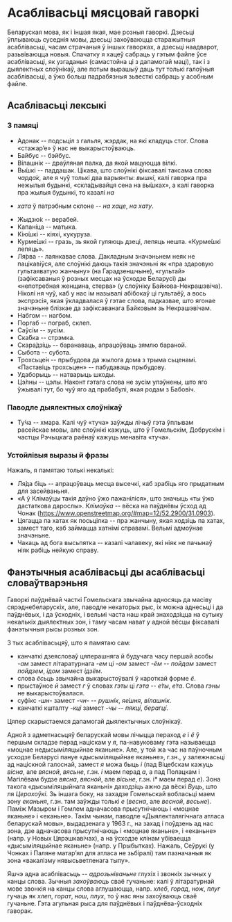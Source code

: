 # Асаблівасьці мясцовай гаворкі

Беларуская мова, як і іншая якая, мае розныя гаворкі. Дзесьці ўплываюць
суседнія мовы, дзесьці захоўваюцца старажытныя асаблівасьці, часам страчаныя ў
іншых гаворках, а дзесьці наадварот, разьвіваюцца новыя. Спачатку я хацеў
сабраць у гэтым файле ўсе асаблівасьці, як узгаданыя (самастойна ці з дапамогай
маці), так і з дыялектных слоўнікаў, але потым вырашыў даць тут толькі галоўныя
асаблівасьці, а ўжо больш падрабязныя зьвесткі сабраць у асобным файле.

## Асаблівасьці лексыкі

### З памяці

- Адонак -- подсьціл з гальля, жэрдак, на які кладуць стог. Слова «стажар’е» ў
  нас не выкарыстоўваюць.
- Ба́йбус -- бэйбус.
- Ві́лашнік -- драўляная палка, да якой мацуюцца вілкі.
- Вы́шкі -- паддашак. Цікава, што слоўнікі фіксавалі таксама слова *чарда́к*, але
  я чуў толькі два варыянты: *вышкі*, калі гаворка пра нежылыя будынкі,
«скла́дывайця сена на вы́шках», а калі гаворка пра жылыя будынкі, то казалі *на*
+ *хата* ў патрэбным склоне -- *на хаце*, *на хату*.
- Жыдзю́к -- верабей.
- Капані́ца -- матыка.
- Кію́шкі -- кіяхі, кукуруза.
- Курме́шкі -- гразь, зь якой гуляюць дзеці, лепяць нешта. «Курме́шкі лепяць».
- Ля́рва -- лаянкавае слова. Дакладным значэньнем неяк не пацікавіўся, але
  слоўнікі даюць такія значэньні як «пра здаровую гультаяватую жанчыну» (на
Гарадзеншчыне), «гультай» (зафіксаваныя ў розных месцах на ўсходзе Беларусі) ды
«непотребная женщина, стерва» (у слоўніку Байкова-Некрашэвіча). Ніколі ня чуў,
каб у нас ім называлі абібокаў ці гультаёў, а вось экспрэсія, якая ўкладвалася
ў гэтае слова, падказвае, што ягонае значэньне блізкае да зафіксаванага
Байковым зь Некрашэвічам.
- Набгом -- нагбом.
- Поргаб -- пограб, склеп.
- Саўсі́м -- зусім.
- Ска́бка -- стрэмка.
- Скара́дзіць -- баранаваць, апрацоўваць зямлю бараной.
- Сыбота -- субота.
- Трохсьце́н -- прыбудова да жылога дома з трыма сьценамі. «Паставіць трохсьцен» -- 
  пабудаваць прыбудову.
- Удаборыць -- натварыць шкоды.
- Цэ́лны -- цэлы. Наконт гэтага слова не зусім упэўнены, што яго ўжывалі тут, бо
  чуў яго ад прабабулі, якая родам з Бабовіч.

### Паводле дыялектных слоўнікаў
- Ту́ча -- хмара. Калі чуў «туча» заўжды лічыў гэта ўплывам расейскае мовы, але
  слоўнікі кажуць, што ў Гомельскім, Добрускім і частцы Рэчыцкага раёнаў кажуць
менавіта «туча».

### Устойлівыя выразы й фразы

Нажаль, я памятаю толькі некалькі:
* Ля́да біць -- апрацоўваць месца высечкі, каб зрабіць яго прыдатным для засейваньня.
* «А ў Клімаўцы такія даўно ўжо пажаніліся», што значыць «ты ўжо дастаткова
  дарослы». *Клімаўка* -- вёска на паўднёвы ўсход ад Чонак
(https://www.openstreetmap.org/#map=12/52.2900/31.0903).
* Цягацца па хатах як посьцілка -- пра жанчыну, якая ходзіць па хатах, замест
  таго, каб займацца хатнімі справамі. Вельмі адмоўнае значэньне.
* Чакаць ад бога высьпятка -- казалі чалавеку, які ніяк не пачынаў ніяк рабіць
  нейкую справу.

## Фанэтычныя асаблівасьці ды асаблівасьці словаўтварэньня

Гаворкі паўднёвай часткі Гомельскага звычайна адносяць да масіву
сярэднебеларускіх, але, паводле некаторых рыс, іх можна аднесьці і да
паўднёвых, і да ўсходніх, і вельмі часта наш край знаходзіцца на сутыку
некалькіх дыялектных зон, і таму часам нават у адной вёсцы фіксавалі фанэтычныя
рысы розных зон.

З тых асаблівасьцяў, што я памятаю сам:
- канчаткі дзеясловаў цяперашняга й будучага часу першай асобы *-ам* замест
  літаратурнага *-ем* ці *-ом* замест *-ём* -- *пойдам* замест *пойдзем*,
*ідом* замест *ідзём*.
- слова *ёсьць* звычайна выкарыстоўвалі ў кароткай форме *ё*.
- прыстаўное *й* замест *г* ў словах *гэты* ці *гэта* -- *е́ты*, *е́та*. Слова
  *гэны* не выкарыстоўвалася.
- суфікс *-шн-* замест *-чн-* -- *рушні́к*, *яе́шня*, *ві́лашнік*.
- канчаткі кшталту *-кці* замест *-чы* -- *пякці́*, *берагці́*.

Цяпер скарыстаемся дапамогай дыялектычных слоўнікаў.

Адной з адметнасьцяў беларускай мовы лічыцца пераход *е* і *ё* ў першым складзе
перад націскам у *я*, па-навуковаму гэта называецца «моцнае недысыміляцыйнае
яканьне». Але, у той жа час на паўночным усходзе Беларусі пануе «дысыміляцыйнае
яканьне», г.зн., у залежнасьці ад націскной галоснай, замест *я* можа быць *і*
(пад Віцебскам кажуць *вісна*, але *вясной*, *вясьне*, г.зн. *і* маем перад
*а*, а пад Полацкам і Магілёвам будзе *вясна*, *вясной*, але *вісьне*, г.зн. і*
маем перад *е*). Зона такога «дысыміляцыйнага яканьні» даходзіць ажно да вёскі
*Вуць*, што ля *Церахоўкі*. Зь іншага боку, на захадзе Гомельскай вобласьці
маем зону *еканьня*, г.зн. там заўжды толькі *е* (*весна*, але *весной*,
*весьне*). Паміж Мазыром і Гомлем адначасова прысутнічаюць і «моцнае яканьне» і
«еканьне». Такім чынам, паводле «Дыялекталягічнага атласа беларускай мовы»,
выдадзенага у 1963 г., на захад і поўдзень ад нас зона, дзе адначасова
прысутнічаюць і «моцнае яканьне», і «еканьне» (напр. у Новых Цярэшкавічах), а
на ўсходзе клінам убіваецца «дысыміляцыйнае яканьне» (напр. у Прыбытках).
Нажаль, Сеўрукі (у Чонках і Паляне матар’ял для атласа не зьбіралі) там
пазначаныя як зона «вакалізму нявысьветленага тыпу».

Яшчэ адна асаблівасьць -- *адрозьніваньне* глухіх і звонкіх зычных у канцы
слова. Зычныя *захоўваюць* сваё гучаньне: калі ў літаратурнай мове звонкія на
канцы слова аглушаюцца, напр. *хлеб*, *горад*, *нож*, *плуг* гучаць як *хлеп*,
*горат*, *нош*, *плух*, то ў нас яны захоўваюць сваё гучаньне. Гэта агульная
рыса для паўднёвых і паўднёва-ўсходніх гаворак.
